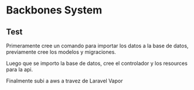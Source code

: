 # Backbones System 
## Test

Primeramente cree un comando para importar los datos a la base de datos, previamente cree los modelos y migraciones. 

Luego que se importo la base de datos, cree el controlador y los resources para la api. 

Finalmente subi a aws a travez de Laravel Vapor